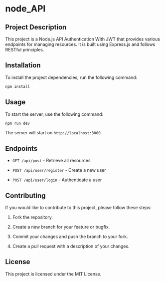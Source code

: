 # node_API

## Project Description

This project is a Node.js API Authentication With JWT  that provides various endpoints for managing resources. It is built using Express.js and follows RESTful principles.

## Installation

To install the project dependencies, run the following command:

```bash
npm install
```

## Usage

To start the server, use the following command:

```bash
npm run dev
```

The server will start on `http://localhost:3000`.

## Endpoints

- `GET /api/post` - Retrieve all resources

- `POST /api/user/register` - Create a new user

- `POST /api/user/login` - Authenticate a user

## Contributing

If you would like to contribute to this project, please follow these steps:

1. Fork the repository.

2. Create a new branch for your feature or bugfix.

3. Commit your changes and push the branch to your fork.

4. Create a pull request with a description of your changes.

## License

This project is licensed under the MIT License.
